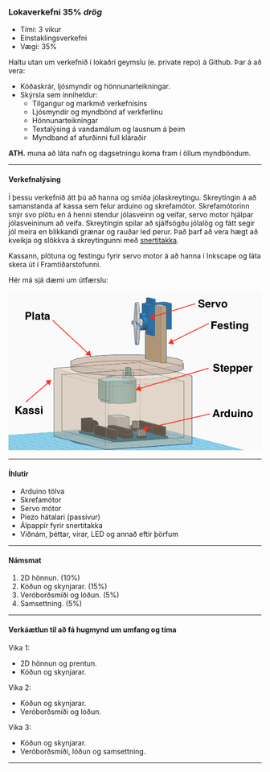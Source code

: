 ### Lokaverkefni 35% _drög_

- Tími: 3 vikur
- Einstaklingsverkefni
- Vægi: 35%

Haltu utan um verkefnið í lokaðri geymslu (e. private repo) á Github. Þar á að vera:
- Kóðaskrár, ljósmyndir og hönnunarteikningar.
- Skýrsla sem inniheldur:
  - Tilgangur og markmið verkefnisins
  - Ljósmyndir og myndbönd af verkferlinu 
  - Hönnunarteikningar
  - Textalýsing á vandamálum og lausnum á þeim
  - Myndband af afurðinni full kláraðir

**ATH.** muna að láta nafn og dagsetningu koma fram í öllum myndböndum.

---

#### Verkefnalýsing

Í þessu verkefnið átt þú að hanna og smíða jólaskreytingu. Skreytingin á að samanstanda af kassa sem felur arduino og skrefamótor. Skrefamótorinn snýr svo plötu en á henni stendur jólasveinn og veifar, servo motor hjálpar jólasveininum að veifa. Skreytingin spilar að sjálfsögðu jólalög og fátt segir jól meira en blikkandi grænar og rauðar led perur. Það þarf að vera hægt að kveikja og slökkva á skreytingunni með [snertitakka](https://www.tinkercad.com/learn/overview/ONY3E9VISCC2VBZ).

Kassann, plötuna og festingu fyrir servo motor á að hanna í Inkscape og láta skera út í Framtíðarstofunni.

Hér má sjá dæmi um útfærslu:

![Dæmi um útfærslu](https://raw.githubusercontent.com/VESM2VT/H20/master/Myndir/Lokaverkefni_h20.png)

---
#### Íhlutir

- Arduino tölva
- Skrefamótor
- Servo mótor
- Piezo hátalari (passívur)
- Álpappír fyrir snertitakka
- Viðnám, þéttar, vírar, LED og annað eftir þörfum

---

#### Námsmat

1. 2D hönnun.  (10%)
1. Kóðun og skynjarar. (15%)
1. Veróborðsmíði og lóðun. (5%)
1. Samsettning. (5%)

---

#### Verkáætlun til að fá hugmynd um umfang og tíma

Vika 1:

- 2D hönnun og prentun.
- Kóðun og skynjarar.

Vika 2:

- Kóðun og skynjarar.
- Veróborðsmíði og lóðun.

Vika 3:

- Kóðun og skynjarar.
- Veróborðsmíði, lóðun og samsettning. 

---

